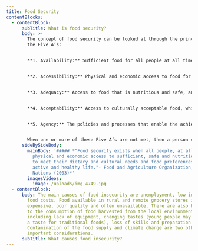 ```yaml
---
title: Food Security
contentBlocks:
  - contentBlock:
      subTitle: What is food security?
      body: >-
        The concept of food security can be looked at through the principles of
        the Five A’s:


        **1. Availability:** Sufficient food for all people at all times.


        **2. Accessibility:** Physical and economic access to food for all at all times.


        **3. Adequacy:** Access to food that is nutritious and safe, and produced in environmentally sustainable ways.


        **4. Acceptability:** Access to culturally acceptable food, which is produced and obtained in ways that do not compromise people’s dignity, self-respect or human rights.


        **5. Agency:** The policies and processes that enable the achievement of food security.


        When one or more of these Five A’s are not met, then a person can fall into **food insecurity.**
      sideBySideBody:
        mainBody: '##### *"Food security exists when all people, at all times, have
          physical and economic access to sufficient, safe and nutritious food
          to meet their dietary and cultural needs and food preferences for an
          active and healthy life."- Food and Agriculture Organization, United
          Nations (2003)*'
        imagesVideos:
          image: /uploads/img_4749.jpg
  - contentBlock:
      body: The main causes of food insecurity are unemployment, low income, and high
        food costs. Food available in rural and remote grocery stores is
        expensive, poor quality and often unavailable. There are also barriers
        to the consumption of food harvested from the local environment
        including lack of equipment, changing tastes (young people may not have
        a taste for traditional foods), loss of skills and preparation expenses.
        Contamination of the food supply and climate change are two other
        important considerations.
      subTitle: What causes food insecurity?
---
```


